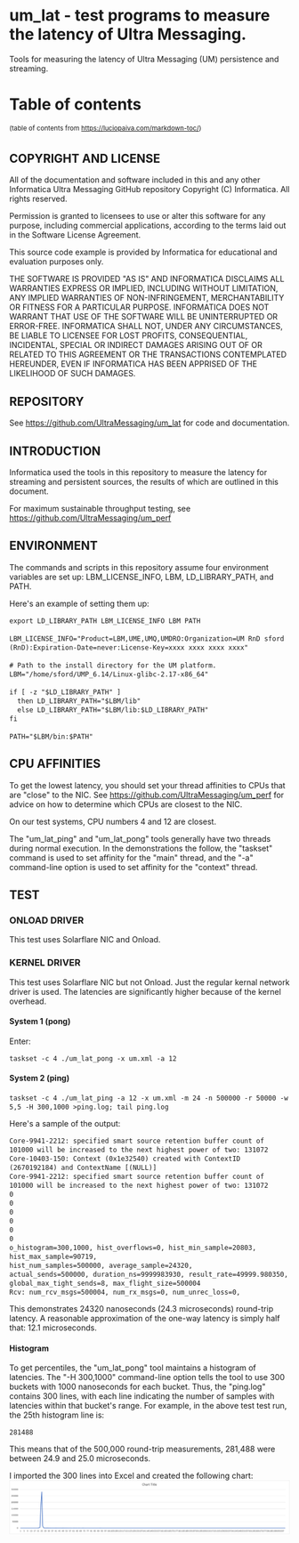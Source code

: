 # um_lat - test programs to measure the latency of Ultra Messaging.

Tools for measuring the latency of Ultra Messaging (UM) persistence
and streaming.

# Table of contents

<sup>(table of contents from https://luciopaiva.com/markdown-toc/)</sup>

## COPYRIGHT AND LICENSE

All of the documentation and software included in this and any
other Informatica Ultra Messaging GitHub repository
Copyright (C) Informatica. All rights reserved.

Permission is granted to licensees to use
or alter this software for any purpose, including commercial applications,
according to the terms laid out in the Software License Agreement.

This source code example is provided by Informatica for educational
and evaluation purposes only.

THE SOFTWARE IS PROVIDED "AS IS" AND INFORMATICA DISCLAIMS ALL WARRANTIES
EXPRESS OR IMPLIED, INCLUDING WITHOUT LIMITATION, ANY IMPLIED WARRANTIES OF
NON-INFRINGEMENT, MERCHANTABILITY OR FITNESS FOR A PARTICULAR
PURPOSE.  INFORMATICA DOES NOT WARRANT THAT USE OF THE SOFTWARE WILL BE
UNINTERRUPTED OR ERROR-FREE.  INFORMATICA SHALL NOT, UNDER ANY CIRCUMSTANCES,
BE LIABLE TO LICENSEE FOR LOST PROFITS, CONSEQUENTIAL, INCIDENTAL, SPECIAL OR
INDIRECT DAMAGES ARISING OUT OF OR RELATED TO THIS AGREEMENT OR THE
TRANSACTIONS CONTEMPLATED HEREUNDER, EVEN IF INFORMATICA HAS BEEN APPRISED OF
THE LIKELIHOOD OF SUCH DAMAGES.

## REPOSITORY

See https://github.com/UltraMessaging/um_lat for code and documentation.

## INTRODUCTION

Informatica used the tools in this repository to measure the
latency for streaming and persistent sources,
the results of which are outlined in this document.

For maximum sustainable throughput testing, see https://github.com/UltraMessaging/um_perf

## ENVIRONMENT

The commands and scripts in this repository assume four environment
variables are set up: LBM_LICENSE_INFO, LBM, LD_LIBRARY_PATH, and PATH.

Here's an example of setting them up:
````
export LD_LIBRARY_PATH LBM_LICENSE_INFO LBM PATH

LBM_LICENSE_INFO="Product=LBM,UME,UMQ,UMDRO:Organization=UM RnD sford (RnD):Expiration-Date=never:License-Key=xxxx xxxx xxxx xxxx"

# Path to the install directory for the UM platform.
LBM="/home/sford/UMP_6.14/Linux-glibc-2.17-x86_64"

if [ -z "$LD_LIBRARY_PATH" ]
  then LD_LIBRARY_PATH="$LBM/lib"
  else LD_LIBRARY_PATH="$LBM/lib:$LD_LIBRARY_PATH"
fi

PATH="$LBM/bin:$PATH"
````

## CPU AFFINITIES

To get the lowest latency, you should set your thread affinities to
CPUs that are "close" to the NIC.
See https://github.com/UltraMessaging/um_perf for advice on how to determine
which CPUs are closest to the NIC.

On our test systems, CPU numbers 4 and 12 are closest.

The "um_lat_ping" and "um_lat_pong" tools generally have two threads
during normal execution.
In the demonstrations the follow, the "taskset" command is used to
set affinity for the "main" thread, and the "-a" command-line option
is used to set affinity for the "context" thread.


## TEST

### ONLOAD DRIVER

This test uses Solarflare NIC and Onload.

### KERNEL DRIVER

This test uses Solarflare NIC but not Onload.
Just the regular kernal network driver is used.
The latencies are significantly higher because of the kernel overhead.

#### System 1 (pong)

Enter:
````
taskset -c 4 ./um_lat_pong -x um.xml -a 12
````

#### System 2 (ping)

````
taskset -c 4 ./um_lat_ping -a 12 -x um.xml -m 24 -n 500000 -r 50000 -w 5,5 -H 300,1000 >ping.log; tail ping.log
````

Here's a sample of the output:
````
Core-9941-2212: specified smart source retention buffer count of 101000 will be increased to the next highest power of two: 131072
Core-10403-150: Context (0x1e32540) created with ContextID (2670192184) and ContextName [(NULL)]
Core-9941-2212: specified smart source retention buffer count of 101000 will be increased to the next highest power of two: 131072
0
0
0
0
0
0
o_histogram=300,1000, hist_overflows=0, hist_min_sample=20803, hist_max_sample=90719,
hist_num_samples=500000, average_sample=24320,
actual_sends=500000, duration_ns=9999983930, result_rate=49999.980350, global_max_tight_sends=8, max_flight_size=500004
Rcv: num_rcv_msgs=500004, num_rx_msgs=0, num_unrec_loss=0,
````

This demonstrates 24320 nanoseconds (24.3 microseconds) round-trip latency.
A reasonable approximation of the one-way latency is simply half that: 12.1
microseconds.

#### Histogram

To get percentiles, the "um_lat_pong" tool maintains a histogram of
latencies.
The "-H 300,1000" command-line option tells the tool to use 300 buckets with
1000 nanoseconds for each bucket.
Thus, the "ping.log" contains 300 lines, with each line indicating the number
of samples with latencies within that bucket's range.
For example, in the above test test run, the 25th histogram line
is:
````
281488
````
This means that of the 500,000 round-trip measurements, 281,488 were between 24.9 and 25.0 microseconds.

I imported the 300 lines into Excel and created the following chart:
![latency chart](lat_test1.png)
